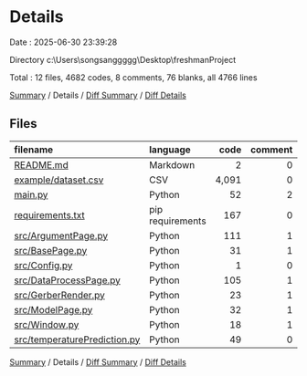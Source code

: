 # Details

Date : 2025-06-30 23:39:28

Directory c:\\Users\\songsanggggg\\Desktop\\freshmanProject

Total : 12 files,  4682 codes, 8 comments, 76 blanks, all 4766 lines

[Summary](results.md) / Details / [Diff Summary](diff.md) / [Diff Details](diff-details.md)

## Files
| filename | language | code | comment | blank | total |
| :--- | :--- | ---: | ---: | ---: | ---: |
| [README.md](/README.md) | Markdown | 2 | 0 | 1 | 3 |
| [example/dataset.csv](/example/dataset.csv) | CSV | 4,091 | 0 | 1 | 4,092 |
| [main.py](/main.py) | Python | 52 | 2 | 17 | 71 |
| [requirements.txt](/requirements.txt) | pip requirements | 167 | 0 | 0 | 167 |
| [src/ArgumentPage.py](/src/ArgumentPage.py) | Python | 111 | 1 | 11 | 123 |
| [src/BasePage.py](/src/BasePage.py) | Python | 31 | 1 | 7 | 39 |
| [src/Config.py](/src/Config.py) | Python | 1 | 0 | 0 | 1 |
| [src/DataProcessPage.py](/src/DataProcessPage.py) | Python | 105 | 1 | 12 | 118 |
| [src/GerberRender.py](/src/GerberRender.py) | Python | 23 | 1 | 7 | 31 |
| [src/ModelPage.py](/src/ModelPage.py) | Python | 32 | 1 | 7 | 40 |
| [src/Window.py](/src/Window.py) | Python | 18 | 1 | 4 | 23 |
| [src/temperaturePrediction.py](/src/temperaturePrediction.py) | Python | 49 | 0 | 9 | 58 |

[Summary](results.md) / Details / [Diff Summary](diff.md) / [Diff Details](diff-details.md)
